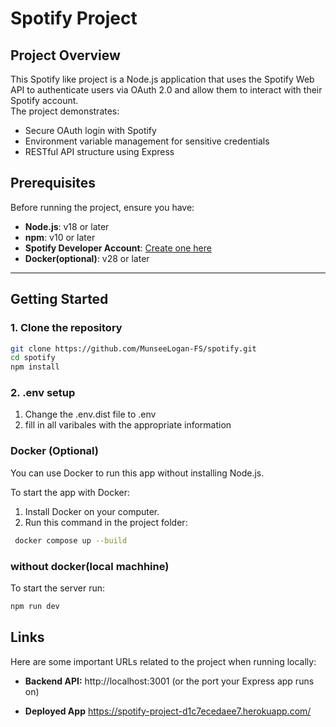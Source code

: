 # Spotify Project

## Project Overview

This Spotify like project is a Node.js application that uses the Spotify Web API to authenticate users via OAuth 2.0 and allow them to interact with their Spotify account.  
The project demonstrates:

- Secure OAuth login with Spotify
- Environment variable management for sensitive credentials
- RESTful API structure using Express

## Prerequisites

Before running the project, ensure you have:

- **Node.js**: v18 or later
- **npm**: v10 or later
- **Spotify Developer Account**: [Create one here](https://developer.spotify.com/dashboard)
- **Docker(optional)**: v28 or later

---

## Getting Started

### 1. Clone the repository

```bash
git clone https://github.com/MunseeLogan-FS/spotify.git
cd spotify
npm install
```

### 2. .env setup

1. Change the .env.dist file to .env
2. fill in all varibales with the appropriate information

### Docker (Optional)

You can use Docker to run this app without installing Node.js.

To start the app with Docker:

1. Install Docker on your computer.
2. Run this command in the project folder:

```bash
 docker compose up --build
```

### without docker(local machhine)

To start the server run:

```bash
npm run dev
```

## Links

Here are some important URLs related to the project when running locally:

<!-- - **Frontend (if applicable):** http://localhost:3000 -->

- **Backend API:** http://localhost:3001 (or the port your Express app runs on)

- **Deployed App** https://spotify-project-d1c7ecedaee7.herokuapp.com/
